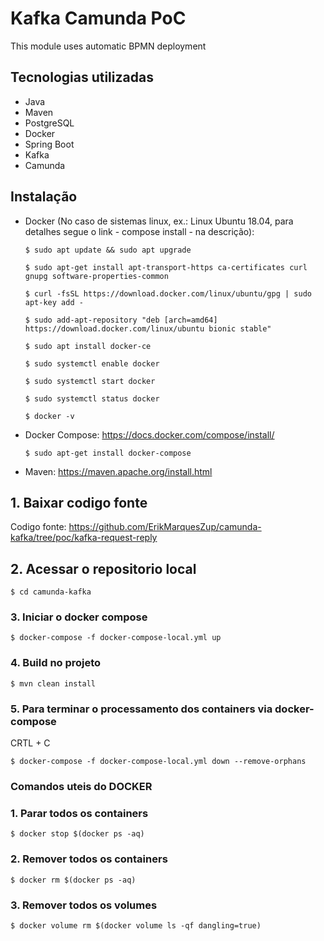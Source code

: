 # Kafka Camunda PoC

This module uses automatic BPMN deployment

## Tecnologias utilizadas

- Java
- Maven
- PostgreSQL
- Docker
- Spring Boot
- Kafka
- Camunda

## Instalação

- Docker (No caso de sistemas linux, ex.: Linux Ubuntu 18.04, para detalhes segue o link - compose install - na 
descrição): 

    ```
    $ sudo apt update && sudo apt upgrade
    
    $ sudo apt-get install apt-transport-https ca-certificates curl gnupg software-properties-common
    
    $ curl -fsSL https://download.docker.com/linux/ubuntu/gpg | sudo apt-key add -
    
    $ sudo add-apt-repository "deb [arch=amd64] https://download.docker.com/linux/ubuntu bionic stable"
    
    $ sudo apt install docker-ce
    
    $ sudo systemctl enable docker
    
    $ sudo systemctl start docker
    
    $ sudo systemctl status docker
    
    $ docker -v
    ```
- Docker Compose: https://docs.docker.com/compose/install/

    ```
    $ sudo apt-get install docker-compose
    ```
- Maven: https://maven.apache.org/install.html

## 1. Baixar codigo fonte

Codigo fonte: https://github.com/ErikMarquesZup/camunda-kafka/tree/poc/kafka-request-reply

## 2. Acessar o repositorio local

```
$ cd camunda-kafka
```

### 3. Iniciar o docker compose

```
$ docker-compose -f docker-compose-local.yml up
```

### 4. Build no projeto

```
$ mvn clean install
```

### 5. Para terminar o processamento dos containers via docker-compose

CRTL + C

```
$ docker-compose -f docker-compose-local.yml down --remove-orphans
```

### Comandos uteis do DOCKER

### 1. Parar todos os containers

```
$ docker stop $(docker ps -aq)
```

### 2. Remover todos os containers

```
$ docker rm $(docker ps -aq)
```

### 3. Remover todos os volumes

```
$ docker volume rm $(docker volume ls -qf dangling=true)
```
